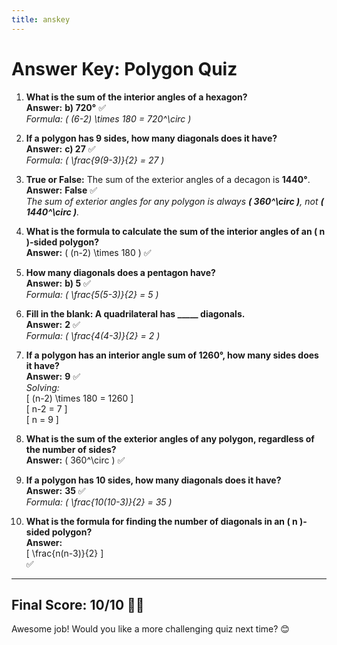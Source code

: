 ```yaml
---
title: anskey
---
```


# Answer Key: Polygon Quiz

1. **What is the sum of the interior angles of a hexagon?**  
   **Answer:** **b) 720°** ✅  
   *Formula: \( (6-2) \times 180 = 720^\circ \)*  

2. **If a polygon has 9 sides, how many diagonals does it have?**  
   **Answer:** **c) 27** ✅  
   *Formula: \( \frac{9(9-3)}{2} = 27 \)*  

3. **True or False:** The sum of the exterior angles of a decagon is **1440°**.  
   **Answer:** **False** ✅  
   *The sum of exterior angles for any polygon is always **\( 360^\circ \)**, not **\( 1440^\circ \)**.*  

4. **What is the formula to calculate the sum of the interior angles of an \( n \)-sided polygon?**  
   **Answer:** \( (n-2) \times 180 \) ✅  

5. **How many diagonals does a pentagon have?**  
   **Answer:** **b) 5** ✅  
   *Formula: \( \frac{5(5-3)}{2} = 5 \)*  

6. **Fill in the blank: A quadrilateral has _____ diagonals.**  
   **Answer:** **2** ✅  
   *Formula: \( \frac{4(4-3)}{2} = 2 \)*  

7. **If a polygon has an interior angle sum of 1260°, how many sides does it have?**  
   **Answer:** **9** ✅  
   *Solving:*  
   \[
   (n-2) \times 180 = 1260
   \]  
   \[
   n-2 = 7
   \]  
   \[
   n = 9
   \]  

8. **What is the sum of the exterior angles of any polygon, regardless of the number of sides?**  
   **Answer:** \( 360^\circ \) ✅  

9. **If a polygon has 10 sides, how many diagonals does it have?**  
   **Answer:** **35** ✅  
   *Formula: \( \frac{10(10-3)}{2} = 35 \)*  

10. **What is the formula for finding the number of diagonals in an \( n \)-sided polygon?**  
    **Answer:**  
    \[
    \frac{n(n-3)}{2}
    \]  
    ✅  

---

## **Final Score: 10/10 🎉💯**  
Awesome job! Would you like a more challenging quiz next time? 😊